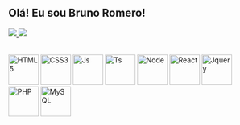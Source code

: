 ## Olá! Eu sou Bruno Romero!
  <a href="https://github.com/brunobromero">
  <img src="https://github-readme-stats.vercel.app/api?username=brunobromero&show_icons=true&count_private=true&theme=vue">
  <img src="https://github-readme-stats.vercel.app/api/top-langs/?username=brunobromero&layout=compact&theme=vue">
  </a>
  <div style="display:inline-block"><br><br>
    <img alt="HTML5" height="60px" src="https://cdn.jsdelivr.net/gh/devicons/devicon/icons/html5/html5-original-wordmark.svg">
    <img alt="CSS3" height="60px" src="https://cdn.jsdelivr.net/gh/devicons/devicon/icons/css3/css3-original-wordmark.svg">
    <img alt="Js" height="60px" src="https://cdn.jsdelivr.net/gh/devicons/devicon/icons/javascript/javascript-original.svg">
    <img alt="Ts" height="60px" src="https://cdn.jsdelivr.net/gh/devicons/devicon/icons/typescript/typescript-original.svg">
    <img alt="Node" height="60px" src="https://cdn.jsdelivr.net/gh/devicons/devicon/icons/nodejs/nodejs-original.svg">
    <img alt="React" height="60px" src="https://cdn.jsdelivr.net/gh/devicons/devicon/icons/react/react-original.svg">
    <img alt="Jquery" height="60px" src="https://cdn.jsdelivr.net/gh/devicons/devicon/icons/jquery/jquery-original-wordmark.svg">
    <img alt="PHP" height="60px" src="https://cdn.jsdelivr.net/gh/devicons/devicon/icons/php/php-original.svg">
    <img alt="MySQL" height="60px" src="https://cdn.jsdelivr.net/gh/devicons/devicon/icons/mysql/mysql-original-wordmark.svg">
  </div>
  
  ##
  <div>
    
  </div>

